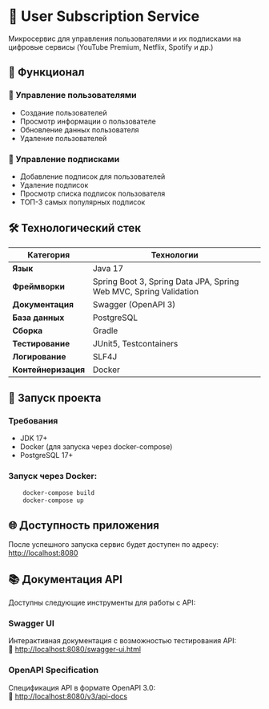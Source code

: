 # 🚀 User Subscription Service

Микросервис для управления пользователями и их подписками на цифровые сервисы (YouTube Premium, Netflix, Spotify и др.)

## 📌 Функционал

### 👥 Управление пользователями
- Создание пользователей
- Просмотр информации о пользователе
- Обновление данных пользователя
- Удаление пользователей

### 🔔 Управление подписками
- Добавление подписок для пользователей
- Удаление подписок
- Просмотр списка подписок пользователя
- ТОП-3 самых популярных подписок

## 🛠 Технологический стек

| Категория       | Технологии                          |
|-----------------|-------------------------------------|
| **Язык**        | Java 17                             |
| **Фреймворки**  | Spring Boot 3, Spring Data JPA, Spring Web MVC, Spring Validation |
| **Документация**| Swagger (OpenAPI 3)                 |
| **База данных** | PostgreSQL                          |
| **Сборка**      | Gradle                              |
| **Тестирование**| JUnit5, Testcontainers              |
| **Логирование** | SLF4J                               |
| **Контейнеризация** | Docker                          |

## 🚀 Запуск проекта

### Требования
- JDK 17+
- Docker (для запуска через docker-compose)
- PostgreSQL 17+

### Запуск через Docker:
```bash
    docker-compose build
    docker-compose up
```

## 🌐 Доступность приложения

После успешного запуска сервис будет доступен по адресу:  
[http://localhost:8080](http://localhost:8080)

## 📚 Документация API

Доступны следующие инструменты для работы с API:

### Swagger UI
Интерактивная документация с возможностью тестирования API:  
🔗 [http://localhost:8080/swagger-ui.html](http://localhost:8080/swagger-ui.html)

### OpenAPI Specification
Спецификация API в формате OpenAPI 3.0:  
🔗 [http://localhost:8080/v3/api-docs](http://localhost:8080/v3/api-docs)
